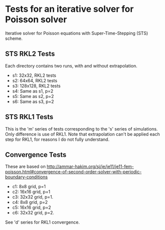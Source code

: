 Tests for an iterative solver for Poisson solver
================================================

Iterative solver for Poisson equations with Super-Time-Stepping (STS)
scheme.

STS RKL2 Tests
--------------

Each directory contains two runs, with and without extrapolation.

- s1: 32x32, RKL2 tests
- s2: 64x64, RKL2 tests
- s3: 128x128, RKL2 tests
- s4: Same as s1, p=2
- s5: Same as s2, p=2
- s6: Same as s3, p=2

STS RKL1 Tests
--------------

This is the 'm' series of tests corresponding to the 's' series of
simulations. Only difference is use of RKL1. Note that extrapolation
can't be applied each step for RKL1, for reasons I do not fully
understand.

Convergence Tests
-----------------

These are based on
http://ammar-hakim.org/sj/je/je11/je11-fem-poisson.html#convergence-of-second-order-solver-with-periodic-boundary-conditions

- c1: 8x8 grid, p=1
- c2: 16x16 grid, p=1
- c3: 32x32 grid, p=1.
- c4: 8x8 grid, p=2
- c5: 16x16 grid, p=2
- c6: 32x32 grid, p=2.

See 'd' series for RKL1 convergence.
